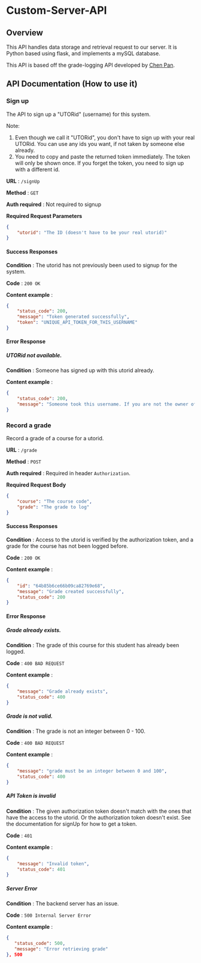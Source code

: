 # Custom-Server-API

## Overview
This API handles data storage and retrieval request to our server. It is Python based using flask, and implements a mySQL database. 

This API is based off the grade-logging API developed by [Chen Pan](https://github.com/ChenPanXYZ?tab=repositories).

## API Documentation (How to use it)

### Sign up

The API to sign up a "UTORid" (username) for this system.

Note:
1. Even though we call it "UTORid", you don't have to sign up with your real UTORid.
You can use any ids you want, if not taken by someone else already.
2. You need to copy and paste the returned token immediately.
The token will only be shown once. If you forget the token, you need to sign up with
a different id.

**URL** : `/signUp`

**Method** : `GET`

**Auth required** : Not required to signup

**Required Request Parameters**
```json
{
    "utorid": "The ID (doesn't have to be your real utorid)"
}
```
#### Success Responses

**Condition** :  The utorid has not previously been used to signup for the system.

**Code** : `200 OK`

**Content example** :

```json
{
    "status_code": 200,
    "message": "Token generated successfully",
    "token": "UNIQUE_API_TOKEN_FOR_THIS_USERNAME"
}
```

#### Error Response

##### UTORid not available.

**Condition** : Someone has signed up with this utorid already.

**Content example** :

```json
{
    "status_code": 200,
    "message": "Someone took this username. If you are not the owner of this username or you forgot your token, please sign up with a different username and use the new token instead."
}
```

### Record a grade

Record a grade of a course for a utorid.

**URL** : `/grade`

**Method** : `POST`

**Auth required** : Required in header `Authorization`.

**Required Request Body**
```json
{
    "course": "The course code",
    "grade": "The grade to log"
}
```
#### Success Responses

**Condition** : Access to the utorid is verified by the authorization token, and a grade for the course has not been logged before.

**Code** : `200 OK`

**Content example** : 

```json
{
    "id": "64b85b6ce66b09ca82769e68",
    "message": "Grade created successfully",
    "status_code": 200
}
```

#### Error Response

##### Grade already exists.

**Condition** : The grade of this course for this student has already been logged.

**Code** : `400 BAD REQUEST`

**Content example** :

```json
{
    "message": "Grade already exists",
    "status_code": 400
}
```

##### Grade is not valid.

**Condition** : The grade is not an integer between 0 - 100.

**Code** : `400 BAD REQUEST`

**Content example** :

```json
{
    "message": "grade must be an integer between 0 and 100",
    "status_code": 400
}
```

##### API Token is invalid

**Condition** : The given authorization token doesn't match with the ones that have the access to the utorid. Or the authorization token doesn't exist.
See the documentation for signUp for how to get a token.

**Code** : `401`

**Content example** :

```json
{
    "message": "Invalid token",
    "status_code": 401
}
```

##### Server Error

**Condition** : The backend server has an issue.

**Code** : `500 Internal Server Error`

**Content example** :

```json
{
   "status_code": 500,
   "message": "Error retrieving grade"
}, 500
```
